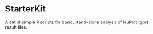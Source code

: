 # StarterKit
A set of simple R scripts for basic, stand-alone analysis of HuProt (gpr) result files.
